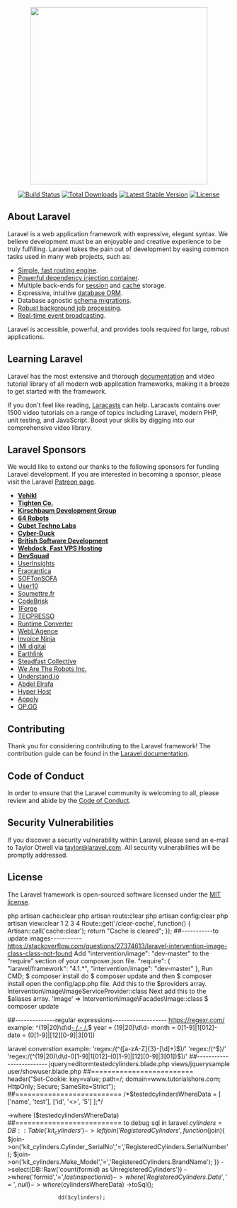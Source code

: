 <p align="center"><img src="https://res.cloudinary.com/dtfbvvkyp/image/upload/v1566331377/laravel-logolockup-cmyk-red.svg" width="400"></p>

<p align="center">
<a href="https://travis-ci.org/laravel/framework"><img src="https://travis-ci.org/laravel/framework.svg" alt="Build Status"></a>
<a href="https://packagist.org/packages/laravel/framework"><img src="https://poser.pugx.org/laravel/framework/d/total.svg" alt="Total Downloads"></a>
<a href="https://packagist.org/packages/laravel/framework"><img src="https://poser.pugx.org/laravel/framework/v/stable.svg" alt="Latest Stable Version"></a>
<a href="https://packagist.org/packages/laravel/framework"><img src="https://poser.pugx.org/laravel/framework/license.svg" alt="License"></a>
</p>

## About Laravel

Laravel is a web application framework with expressive, elegant syntax. We believe development must be an enjoyable and creative experience to be truly fulfilling. Laravel takes the pain out of development by easing common tasks used in many web projects, such as:

- [Simple, fast routing engine](https://laravel.com/docs/routing).
- [Powerful dependency injection container](https://laravel.com/docs/container).
- Multiple back-ends for [session](https://laravel.com/docs/session) and [cache](https://laravel.com/docs/cache) storage.
- Expressive, intuitive [database ORM](https://laravel.com/docs/eloquent).
- Database agnostic [schema migrations](https://laravel.com/docs/migrations).
- [Robust background job processing](https://laravel.com/docs/queues).
- [Real-time event broadcasting](https://laravel.com/docs/broadcasting).

Laravel is accessible, powerful, and provides tools required for large, robust applications.

## Learning Laravel

Laravel has the most extensive and thorough [documentation](https://laravel.com/docs) and video tutorial library of all modern web application frameworks, making it a breeze to get started with the framework.

If you don't feel like reading, [Laracasts](https://laracasts.com) can help. Laracasts contains over 1500 video tutorials on a range of topics including Laravel, modern PHP, unit testing, and JavaScript. Boost your skills by digging into our comprehensive video library.

## Laravel Sponsors

We would like to extend our thanks to the following sponsors for funding Laravel development. If you are interested in becoming a sponsor, please visit the Laravel [Patreon page](https://patreon.com/taylorotwell).

- **[Vehikl](https://vehikl.com/)**
- **[Tighten Co.](https://tighten.co)**
- **[Kirschbaum Development Group](https://kirschbaumdevelopment.com)**
- **[64 Robots](https://64robots.com)**
- **[Cubet Techno Labs](https://cubettech.com)**
- **[Cyber-Duck](https://cyber-duck.co.uk)**
- **[British Software Development](https://www.britishsoftware.co)**
- **[Webdock, Fast VPS Hosting](https://www.webdock.io/en)**
- **[DevSquad](https://devsquad.com)**
- [UserInsights](https://userinsights.com)
- [Fragrantica](https://www.fragrantica.com)
- [SOFTonSOFA](https://softonsofa.com/)
- [User10](https://user10.com)
- [Soumettre.fr](https://soumettre.fr/)
- [CodeBrisk](https://codebrisk.com)
- [1Forge](https://1forge.com)
- [TECPRESSO](https://tecpresso.co.jp/)
- [Runtime Converter](http://runtimeconverter.com/)
- [WebL'Agence](https://weblagence.com/)
- [Invoice Ninja](https://www.invoiceninja.com)
- [iMi digital](https://www.imi-digital.de/)
- [Earthlink](https://www.earthlink.ro/)
- [Steadfast Collective](https://steadfastcollective.com/)
- [We Are The Robots Inc.](https://watr.mx/)
- [Understand.io](https://www.understand.io/)
- [Abdel Elrafa](https://abdelelrafa.com)
- [Hyper Host](https://hyper.host)
- [Appoly](https://www.appoly.co.uk)
- [OP.GG](https://op.gg)

## Contributing

Thank you for considering contributing to the Laravel framework! The contribution guide can be found in the [Laravel documentation](https://laravel.com/docs/contributions).

## Code of Conduct

In order to ensure that the Laravel community is welcoming to all, please review and abide by the [Code of Conduct](https://laravel.com/docs/contributions#code-of-conduct).

## Security Vulnerabilities

If you discover a security vulnerability within Laravel, please send an e-mail to Taylor Otwell via [taylor@laravel.com](mailto:taylor@laravel.com). All security vulnerabilities will be promptly addressed.

## License

The Laravel framework is open-sourced software licensed under the [MIT license](https://opensource.org/licenses/MIT).

php artisan cache:clear
php artisan route:clear
php artisan config:clear 
php artisan view:clear
1
2
3
4
Route::get('/clear-cache', function() {
    Artisan::call('cache:clear');
    return "Cache is cleared";
});
##-----------to update images-----------
https://stackoverflow.com/questions/27374613/laravel-intervention-image-class-class-not-found
Add "intervention/image": "dev-master" to the “require” section of your composer.json file.
"require": {
    "laravel/framework": "4.1.*",
    "intervention/image": "dev-master"
},
Run CMD;
$ composer install
do $ composer update and then $ composer install
open the config/app.php file. Add this to the $providers array.
Intervention\Image\ImageServiceProvider::class
Next add this to the $aliases array.
'Image' => Intervention\Image\Facades\Image::class
$ composer update

##--------------regular expressions-------------------
https://regexr.com/
example: ^(19|20)\d\d[- /.](0[1-9]|1[012])[- /.](0[1-9]|[12][0-9]|3[01])$
year = (19|20)\d\d-
month = 0[1-9]|1[012]-
date = (0[1-9]|[12][0-9]|3[01])

laravel converstion
example: 'regex:/(^([a-zA-Z]{3}-[\d]+)$)/'
'regex:/(^$)/'
'regex:/(^(19|20)\d\d-0[1-9]|1[012]-(0[1-9]|[12][0-9]|3[01])$)/'
##-------------------------
jquery=editormtestedcylinders.blade.php
views/jquerysample
user/showuser.blade.php
##=========================
header("Set-Cookie: key=value; path=/; domain=www.tutorialshore.com; HttpOnly; Secure; SameSite=Strict");
##==========================
/*$testedcylindersWhereData = [
    ['name', 'test'],
    ['id', '<>', '5']
];*/

->where ($testedcylindersWhereData)
##==========================
to debug sql in laravel
 $cylinders=DB::Table('kit_cylinders')
                    ->leftjoin('RegisteredCylinders',function($join){
                        $join->on('kit_cylinders.Cylinder_SerialNo','=','RegisteredCylinders.SerialNumber');
                        $join->on('kit_cylinders.Make_Model','=','RegisteredCylinders.BrandName');
                    })
                    ->select(DB::Raw('count(formid) as UnregisteredCylinders'))
                    ->where('formid','=',$lastinspectionid)
                    ->where('RegisteredCylinders.Date','=',null)
                    ->where($cylindersWhereData)
                    ->toSql();

                    dd($cylinders);
